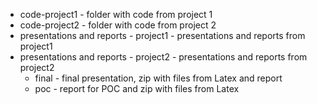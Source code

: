 * code-project1 - folder with code from project 1
* code-project2 - folder with code from project 2
* presentations and reports - project1 - presentations and reports from project1
* presentations and reports - project2 - presentations and reports from project2
    * final - final presentation, zip with files from Latex and report
    * poc - report for POC and zip with files from Latex
